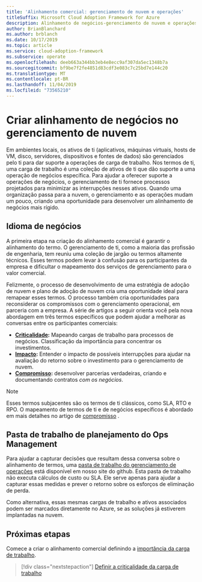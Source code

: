 ```yaml
---
title: 'Alinhamento comercial: gerenciamento de nuvem e operações'
titleSuffix: Microsoft Cloud Adoption Framework for Azure
description: Alinhamento de negócios-gerenciamento de nuvem e operações
author: BrianBlanchard
ms.author: brblanch
ms.date: 10/17/2019
ms.topic: article
ms.service: cloud-adoption-framework
ms.subservice: operate
ms.openlocfilehash: deeb663a344bb3eb4e8ecc9af307da5ec1348b7a
ms.sourcegitcommit: bf9be7f2fe4851d83cdf3e083c7c25bd7e144c20
ms.translationtype: MT
ms.contentlocale: pt-BR
ms.lasthandoff: 11/04/2019
ms.locfileid: "73565210"
---
```

# <a name="create-business-alignment-in-cloud-management"></a>Criar alinhamento de negócios no gerenciamento de nuvem

Em ambientes locais, os ativos de ti (aplicativos, máquinas virtuais, hosts de VM, disco, servidores, dispositivos e fontes de dados) são gerenciados pelo ti para dar suporte a operações de carga de trabalho. Nos termos de ti, uma carga de trabalho é uma coleção de ativos de ti que dão suporte a uma operação de negócios específica. Para ajudar a oferecer suporte a operações de negócios, o gerenciamento de ti fornece processos projetados para minimizar as interrupções nesses ativos. Quando uma organização passa para a nuvem, o gerenciamento e as operações mudam um pouco, criando uma oportunidade para desenvolver um alinhamento de negócios mais rígido.

## <a name="business-vernacular"></a>Idioma de negócios

A primeira etapa na criação do alinhamento comercial é garantir o alinhamento do termo. O gerenciamento de ti, como a maioria das profissão de engenharia, tem reuniu uma coleção de jargão ou termos altamente técnicos. Esses termos podem levar à confusão para os participantes da empresa e dificultar o mapeamento dos serviços de gerenciamento para o valor comercial.

Felizmente, o processo de desenvolvimento de uma estratégia de adoção de nuvem e plano de adoção de nuvem cria uma oportunidade ideal para remapear esses termos. O processo também cria oportunidades para reconsiderar os compromissos com o gerenciamento operacional, em parceria com a empresa. A série de artigos a seguir orienta você pela nova abordagem em três termos específicos que podem ajudar a melhorar as conversas entre os participantes comerciais: 

- **[Criticalidade](./criticality.md):** Mapeando cargas de trabalho para processos de negócios. Classificação da importância para concentrar os investimentos.
- **[Impacto](./impact.md):** Entender o impacto de possíveis interrupções para ajudar na avaliação do retorno sobre o investimento para o gerenciamento de nuvem.
- **[Compromisso](./commitment.md):** desenvolver parcerias verdadeiras, criando e documentando contratos *com os negócios*.

> [!NOTE]
> Esses termos subjacentes são os termos de ti clássicos, como SLA, RTO e RPO. O mapeamento de termos de ti e de negócios específicos é abordado em mais detalhes no artigo de [compromisso](./commitment.md) .

## <a name="ops-management-planning-workbook"></a>Pasta de trabalho de planejamento do Ops Management

Para ajudar a capturar decisões que resultam dessa conversa sobre o alinhamento de termos, uma [pasta de trabalho do gerenciamento de operações](https://raw.githubusercontent.com/microsoft/CloudAdoptionFramework/master/manage/opsmanagementworkbook.xlsx) está disponível em nosso site do github. Esta pasta de trabalho não executa cálculos de custo ou SLA. Ele serve apenas para ajudar a capturar essas medidas e prever o retorno sobre os esforços de eliminação de perda.

Como alternativa, essas mesmas cargas de trabalho e ativos associados podem ser marcados diretamente no Azure, se as soluções já estiverem implantadas na nuvem.

## <a name="next-steps"></a>Próximas etapas

Comece a criar o alinhamento comercial definindo a [importância da carga de trabalho](./criticality.md).

> [!div class="nextstepaction"]
> [Definir a criticalidade da carga de trabalho](./criticality.md)
